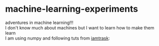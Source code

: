 # machine-learning-experiments
adventures in machine learning!!!
<br>
I don't know much about machines but I want to learn how to make them learn
<br>
I am using numpy and following tuts from [iamtrask](http://iamtrask.github.io/):
